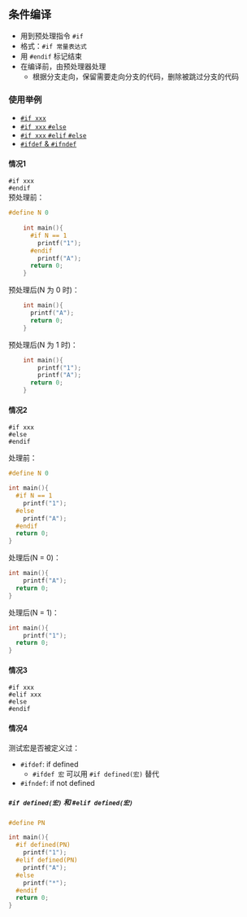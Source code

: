 ## 条件编译

- 用到预处理指令 `#if`
- 格式：`#if 常量表达式`
- 用 `#endif` 标记结束
- 在编译前，由预处理器处理
    - 根据分支走向，保留需要走向分支的代码，删除被跳过分支的代码
    
### 使用举例

- [`#if xxx`](#情况1)
- [`#if xxx` `#else`](#情况2)
- [`#if xxx` `#elif` `#else`](#情况3)
- [`#ifdef` & `#ifndef`](#情况4)

#### 情况1
`#if xxx `   
`#endif`   
预处理前：
```c
#define N 0
    
    int main(){
      #if N == 1
        printf("1");
      #endif
        printf("A");
      return 0;
    }
```

预处理后(N 为 0 时)：
```c
    int main(){
      printf("A");
      return 0;
    }
```
预处理后(N 为 1 时)：
```c
    int main(){
        printf("1");
        printf("A");
      return 0;
    }
```

#### 情况2

`#if xxx`  
`#else`  
`#endif`

处理前：
```c
#define N 0

int main(){
  #if N == 1
    printf("1");
  #else
    printf("A");
  #endif  
  return 0;
}
```

处理后(N = 0)：
```c
int main(){
    printf("A");
  return 0;
}
```

处理后(N = 1)：
```c
int main(){
    printf("1");
  return 0;
}
```

#### 情况3

`#if xxx`  
`#elif xxx`  
`#else`  
`#endif`

#### 情况4
测试宏是否被定义过：
- `#ifdef`: if defined
  - `#ifdef 宏` 可以用 `#if defined(宏)` 替代
- `#ifndef`: if not defined


##### `#if defined(宏)` 和 `#elif defined(宏)`

```c
#define PN

int main(){
  #if defined(PN)
    printf("1");
  #elif defined(PN)
    printf("A");
  #else
    printf("*");
  #endif  
  return 0;
}
```
